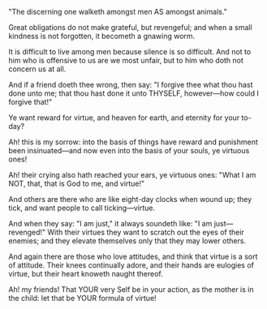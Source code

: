 "The discerning one walketh amongst men AS amongst animals." 


Great obligations do not make grateful, but revengeful; and when a small kindness is not forgotten, it becometh a gnawing worm. 


It is difficult to live among men because silence is so difficult. And not to him who is offensive to us are we most unfair, but to him who doth not concern us at all. 


And if a friend doeth thee wrong, then say: "I forgive thee what thou hast done unto me; that thou hast done it unto THYSELF, however—how could I forgive that!" 


Ye want reward for virtue, and heaven for earth, and eternity for your to-day? 


Ah! this is my sorrow: into the basis of things have reward and punishment been insinuated—and now even into the basis of your souls, ye virtuous ones! 


Ah! their crying also hath reached your ears, ye virtuous ones: "What I am NOT, that, that is God to me, and virtue!" 


And others are there who are like eight-day clocks when wound up; they tick, and want people to call ticking—virtue. 


And when they say: "I am just," it always soundeth like: "I am just—revenged!" With their virtues they want to scratch out the eyes of their enemies; and they elevate themselves only that they may lower others. 


And again there are those who love attitudes, and think that virtue is a sort of attitude. Their knees continually adore, and their hands are eulogies of virtue, but their heart knoweth naught thereof. 


Ah! my friends! That YOUR very Self be in your action, as the mother is in the child: let that be YOUR formula of virtue! 


